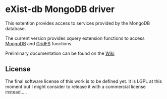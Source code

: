 eXist-db MongoDB driver
========================================

This extention provides access to services provided by the MongoDB database.

The current version provides xquery extension functions to access [MongoDB](https://github.com/dizzzz/eXistdb-MongoDB-extension/wiki/MongoDB) and [GridFS](https://github.com/dizzzz/eXistdb-MongoDB-extension/wiki/GridFS) functions.

Preliminary documentation can be found on the [Wiki](https://github.com/dizzzz/eXistdb-MongoDB-extension/wiki)


## License

The final software license of this work is to be defined yet. It is LGPL at this moment but I might consider to release it with a commercial license instead.....
